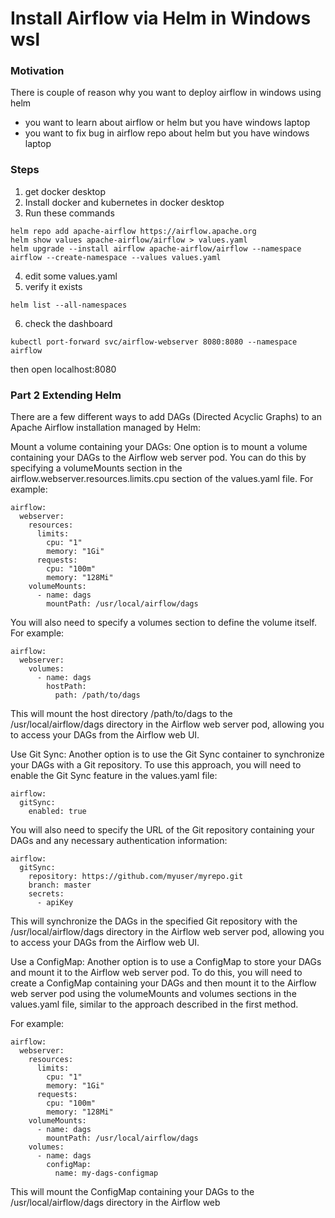 # Install Airflow via Helm in Windows wsl

### Motivation
There is couple of reason why you want to deploy airflow in windows using helm 
- you want to learn about airflow or helm but you have windows laptop
- you want to fix bug in airflow repo about helm but you have windows laptop

### Steps
1. get docker desktop
2. Install docker and kubernetes in docker desktop
3. Run these commands

```
helm repo add apache-airflow https://airflow.apache.org
helm show values apache-airflow/airflow > values.yaml
helm upgrade --install airflow apache-airflow/airflow --namespace airflow --create-namespace --values values.yaml
```
4. edit some values.yaml
5. verify it exists
```
helm list --all-namespaces
```
6. check the dashboard
```
kubectl port-forward svc/airflow-webserver 8080:8080 --namespace airflow
```
then open localhost:8080


### Part 2 Extending Helm
There are a few different ways to add DAGs (Directed Acyclic Graphs) to an Apache Airflow installation managed by Helm:

Mount a volume containing your DAGs:
One option is to mount a volume containing your DAGs to the Airflow web server pod. You can do this by specifying a volumeMounts section in the airflow.webserver.resources.limits.cpu section of the values.yaml file. For example:

```
airflow:
  webserver:
    resources:
      limits:
        cpu: "1"
        memory: "1Gi"
      requests:
        cpu: "100m"
        memory: "128Mi"
    volumeMounts:
      - name: dags
        mountPath: /usr/local/airflow/dags

```
You will also need to specify a volumes section to define the volume itself. For example:


```
airflow:
  webserver:
    volumes:
      - name: dags
        hostPath:
          path: /path/to/dags
```
This will mount the host directory /path/to/dags to the /usr/local/airflow/dags directory in the Airflow web server pod, allowing you to access your DAGs from the Airflow web UI.

Use Git Sync:
Another option is to use the Git Sync container to synchronize your DAGs with a Git repository. To use this approach, you will need to enable the Git Sync feature in the values.yaml file:


```
airflow:
  gitSync:
    enabled: true
```
You will also need to specify the URL of the Git repository containing your DAGs and any necessary authentication information:


```
airflow:
  gitSync:
    repository: https://github.com/myuser/myrepo.git
    branch: master
    secrets:
      - apiKey
```
This will synchronize the DAGs in the specified Git repository with the /usr/local/airflow/dags directory in the Airflow web server pod, allowing you to access your DAGs from the Airflow web UI.

Use a ConfigMap:
Another option is to use a ConfigMap to store your DAGs and mount it to the Airflow web server pod. To do this, you will need to create a ConfigMap containing your DAGs and then mount it to the Airflow web server pod using the volumeMounts and volumes sections in the values.yaml file, similar to the approach described in the first method.

For example:


```
airflow:
  webserver:
    resources:
      limits:
        cpu: "1"
        memory: "1Gi"
      requests:
        cpu: "100m"
        memory: "128Mi"
    volumeMounts:
      - name: dags
        mountPath: /usr/local/airflow/dags
    volumes:
      - name: dags
        configMap:
          name: my-dags-configmap
```
This will mount the ConfigMap containing your DAGs to the /usr/local/airflow/dags directory in the Airflow web